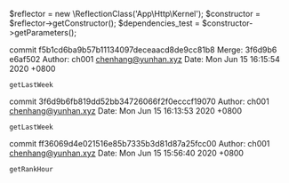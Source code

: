


$reflector = new \ReflectionClass('App\Http\Kernel');
$constructor = $reflector->getConstructor();
$dependencies_test = $constructor->getParameters();


commit f5b1cd6ba9b57b11134097deceaacd8de9cc81b8
Merge: 3f6d9b6 e6af502
Author: ch001 <chenhang@yunhan.xyz>
Date:   Mon Jun 15 16:15:54 2020 +0800

    getLastWeek

commit 3f6d9b6fb819dd52bb34726066f2f0ecccf19070
Author: ch001 <chenhang@yunhan.xyz>
Date:   Mon Jun 15 16:13:53 2020 +0800

    getLastWeek

commit ff36069d4e021516e85b7335b3d81d87a25fcc00
Author: ch001 <chenhang@yunhan.xyz>
Date:   Mon Jun 15 15:56:40 2020 +0800

    getRankHour
